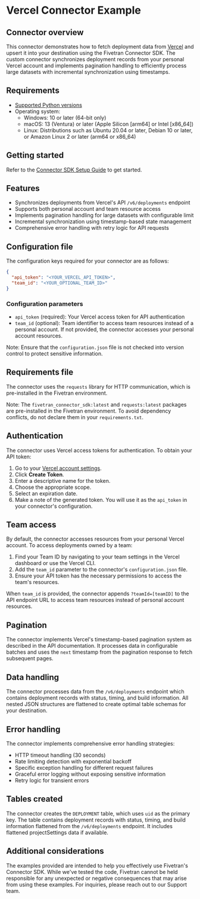 # Vercel Connector Example

## Connector overview
This connector demonstrates how to fetch deployment data from [Vercel](https://vercel.com/) and upsert it into your destination using the Fivetran Connector SDK. The custom connector synchronizes deployment records from your personal Vercel account and implements pagination handling to efficiently process large datasets with incremental synchronization using timestamps.

## Requirements
- [Supported Python versions](https://github.com/fivetran/fivetran_connector_sdk/blob/main/README.md#requirements)
- Operating system:
    - Windows: 10 or later (64-bit only)
    - macOS: 13 (Ventura) or later (Apple Silicon [arm64] or Intel [x86_64])
    - Linux: Distributions such as Ubuntu 20.04 or later, Debian 10 or later, or Amazon Linux 2 or later (arm64 or x86_64)

## Getting started
Refer to the [Connector SDK Setup Guide](https://fivetran.com/docs/connectors/connector-sdk/setup-guide) to get started.

## Features
- Synchronizes deployments from Vercel's API `/v6/deployments` endpoint
- Supports both personal account and team resource access
- Implements pagination handling for large datasets with configurable limit 
- Incremental synchronization using timestamp-based state management 
- Comprehensive error handling with retry logic for API requests

## Configuration file
The configuration keys required for your connector are as follows:

```json
{
  "api_token": "<YOUR_VERCEL_API_TOKEN>",
  "team_id": "<YOUR_OPTIONAL_TEAM_ID>"
}
```

### Configuration parameters

- `api_token` (required): Your Vercel access token for API authentication
- `team_id` (optional): Team identifier to access team resources instead of a personal account. If not provided, the connector accesses your personal account resources.

Note: Ensure that the `configuration.json` file is not checked into version control to protect sensitive information.

## Requirements file
The connector uses the `requests` library for HTTP communication, which is pre-installed in the Fivetran environment.

Note: The `fivetran_connector_sdk:latest` and `requests:latest` packages are pre-installed in the Fivetran environment. To avoid dependency conflicts, do not declare them in your `requirements.txt`.

## Authentication
The connector uses Vercel access tokens for authentication. To obtain your API token:

1. Go to your [Vercel account settings](https://vercel.com/account/tokens).
2. Click **Create Token**.
3. Enter a descriptive name for the token.
4. Choose the appropriate scope.
5. Select an expiration date.
6. Make a note of the generated token. You will use it as the `api_token` in your connector's configuration.

## Team access
By default, the connector accesses resources from your personal Vercel account. To access deployments owned by a team:

1. Find your Team ID by navigating to your team settings in the Vercel dashboard or use the Vercel CLI.
2. Add the `team_id` parameter to the connector's `configuration.json` file.
3. Ensure your API token has the necessary permissions to access the team's resources.

When `team_id` is provided, the connector appends `?teamId=[teamID]` to the API endpoint URL to access team resources instead of personal account resources.

## Pagination
The connector implements Vercel's timestamp-based pagination system as described in the API documentation. It processes data in configurable batches and uses the `next` timestamp from the pagination response to fetch subsequent pages.

## Data handling
The connector processes data from the `/v6/deployments` endpoint which contains deployment records with status, timing, and build information. All nested JSON structures are flattened to create optimal table schemas for your destination. 

## Error handling
The connector implements comprehensive error handling strategies:
- HTTP timeout handling (30 seconds)
- Rate limiting detection with exponential backoff
- Specific exception handling for different request failures
- Graceful error logging without exposing sensitive information
- Retry logic for transient errors

## Tables created
The connector creates the `DEPLOYMENT` table, which uses `uid` as the primary key. The table contains deployment records with status, timing, and build information flattened from the `/v6/deployments` endpoint. It includes flattened projectSettings data if available.

## Additional considerations
The examples provided are intended to help you effectively use Fivetran's Connector SDK. While we've tested the code, Fivetran cannot be held responsible for any unexpected or negative consequences that may arise from using these examples. For inquiries, please reach out to our Support team.